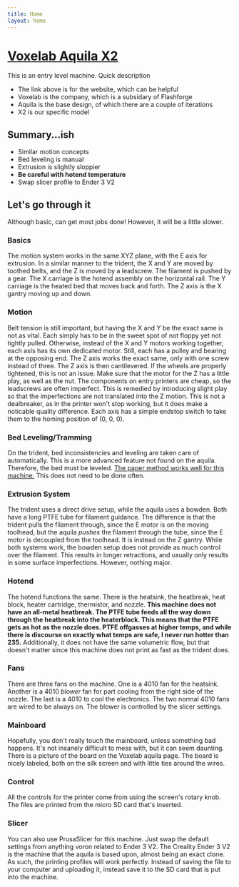 ```yaml
---
title: Home
layout: home
---
```


# [Voxelab Aquila X2]
This is an entry level machine. Quick description
- The link above is for the website, which can be helpful
- Voxelab is the company, which is a subsidary of Flashforge
- Aquila is the base design, of which there are a couple of iterations
- X2 is our specific model

## Summary...ish
- Similar motion concepts
- Bed leveling is manual
- Extrusion is slightly sloppier
- **Be careful with hotend temperature**
- Swap slicer profile to Ender 3 V2

## Let's go through it
Although basic, can get most jobs done! However, it will be a little slower.

### Basics
The motion system works in the same XYZ plane, with the E axis for extrusion. In a similar manner to the trident, the X and Y are moved by toothed belts, and the Z is moved by a leadscrew.
The filament is pushed by a gear. The X carriage is the hotend assembly on the horizontal rail. The Y carriage is the heated bed that moves back and forth. The Z axis is the X gantry moving up and down.

### Motion
Belt tension is still important, but having the X and Y be the exact same is not as vital. Each simply has to be in the sweet spot of not floppy yet not tightly pulled. Otherwise, instead of the X and Y motors
working together, each axis has its own dedicated motor. Still, each has a pulley and bearing at the opposing end. The Z axis works the exact same, only with one screw instead of three. The Z axis is then
cantilevered. If the wheels are properly tightened, this is not an issue. Make sure that the motor for the Z has a little play, as well as the nut. The components on entry printers are cheap, so the leadscrews
are often imperfect. This is remedied by introducing slight play so that the imperfections are not translated into the Z motion. This is not a dealbreaker, as in the printer won't stop working, but it does make
a noticable quality difference. Each axis has a simple endstop switch to take them to the homing position of (0, 0, 0).

### Bed Leveling/Tramming
On the trident, bed inconsistencies and leveling are taken care of automatically. This is a more advanced feature not found on the aquila. Therefore, the bed must be leveled. [The paper method works well for this
machine.] This does not need to be done often.

### Extrusion System
The trident uses a direct drive setup, while the aquila uses a bowden. Both have a long PTFE tube for filament guidance. The difference is that the trident pulls the filament through, since the E motor is on the
moving toolhead, but the aquila *pushes* the filament through the tube, since the E motor is decoupled from the toolhead. It is instead on the Z gantry. While both systems work, the bowden setup does not provide
as much control over the filament. This results in longer retractions, and usually only results in some surface imperfections. However, nothing major.

### Hotend
The hotend functions the same. There is the heatsink, the heatbreak, heat block, heater cartridge, thermistor, and nozzle. **This machine does not have an all-metal heatbreak. The PTFE tube feeds all the way down through the heatbreak into
the heaterblock. This means that the PTFE gets as hot as the nozzle does. PTFE offgasses at higher temps, and while there is discourse on exactly what temps are safe, I never run hotter than 235.** Additionally, it
does not have the same volumetric flow, but that doesn't matter since this machine does not print as fast as the trident does.

### Fans
There are three fans on the machine. One is a 4010 fan for the heatsink. Another is a 4010 *blower* fan for part cooling from the right side of the nozzle. The last is a 4010 to cool the electronics. The two
normal 4010 fans are wired to be always on. The blower is controlled by the slicer settings.

### Mainboard
Hopefully, you don't really touch the mainboard, unless something bad happens. It's not insanely difficult to mess with, but it can seem daunting. There is a picture of the board on the Voxelab aquila page. The board is nicely labeled, both on the silk screen and with little ties
around the wires.

### Control
All the controls for the printer come from using the screen's rotary knob. The files are printed from the micro SD card that's inserted.

### Slicer
You can also use PrusaSlicer for this machine. Just swap the default settings from anything voron related to Ender 3 V2. The Creality Ender 3 V2 is the machine that the aquila is based upon, almost being an exact
clone. As such, the printing profiles will work perfectly. Instead of saving the file to your computer and uploading it, instead save it to the SD card that is put into the machine.


[Voxelab Aquila X2]: https://www.voxelab3dp.com/product/aquila-x2-fdm-3d-printer?cID=31
[The paper method works well for this machine.]: https://www.tomshardware.com/how-to/level-3d-printer-bed
